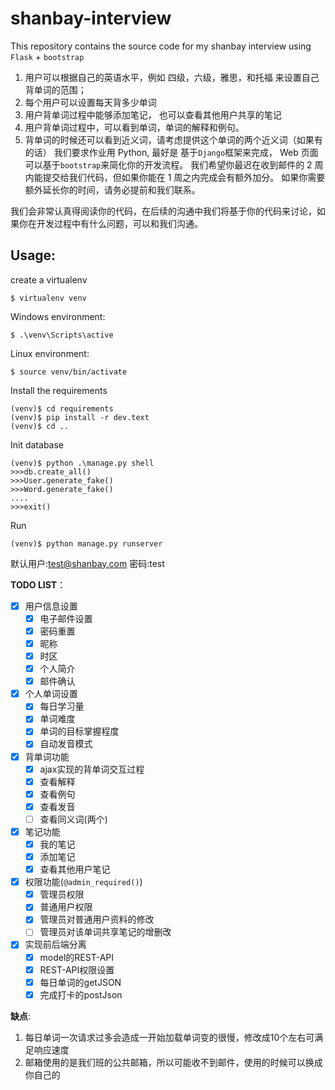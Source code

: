 shanbay-interview
=================

This repository contains the source code for my shanbay interview using `Flask` + `bootstrap`

1. 用户可以根据自己的英语水平，例如 四级，六级，雅思，和托福 来设置自己背单词的范围；
2. 每个用户可以设置每天背多少单词
3. 用户背单词过程中能够添加笔记， 也可以查看其他用户共享的笔记
4. 用户背单词过程中，可以看到单词，单词的解释和例句。
5. 背单词的时候还可以看到近义词，请考虑提供这个单词的两个近义词（如果有的话）
我们要求作业用 Python, 最好是 基于`Django`框架来完成， Web 页面可以基于`bootstrap`来简化你的开发流程。 我们希望你最迟在收到邮件的 2 周内能提交给我们代码，但如果你能在 1 周之内完成会有额外加分。 如果你需要额外延长你的时间，请务必提前和我们联系。

我们会非常认真得阅读你的代码，在后续的沟通中我们将基于你的代码来讨论，如果你在开发过程中有什么问题，可以和我们沟通。

## Usage:
create a virtualenv
```
$ virtualenv venv
```
Windows environment:
```
$ .\venv\Scripts\active
```
Linux environment:
```
$ source venv/bin/activate
```
Install the requirements
```
(venv)$ cd requirements 
(venv)$ pip install -r dev.text
(venv)$ cd ..   
```
Init database
```
(venv)$ python .\manage.py shell
>>>db.create_all()
>>>User.generate_fake()
>>>Word.generate_fake()
....
>>>exit()
```
Run
```
(venv)$ python manage.py runserver
```

默认用户:test@shanbay.com 密码:test

**TODO LIST**：

- [x] 用户信息设置
    - [x] 电子邮件设置
    - [x] 密码重置 
    - [x] 昵称 
    - [x] 时区
    - [x] 个人简介
    - [x] 邮件确认
- [x] 个人单词设置 
    - [x] 每日学习量
    - [x] 单词难度
    - [x] 单词的目标掌握程度
    - [x] 自动发音模式
- [x] 背单词功能
    - [x] ajax实现的背单词交互过程
    - [x] 查看解释
    - [x] 查看例句
    - [x] 查看发音
    - [ ] 查看同义词(两个)
- [x] 笔记功能
    - [x] 我的笔记
    - [x] 添加笔记
    - [x] 查看其他用户笔记
- [x] 权限功能(`@admin_required()`)
    - [x] 管理员权限
    - [x] 普通用户权限
    - [x] 管理员对普通用户资料的修改
    - [ ] 管理员对该单词共享笔记的增删改
- [x] 实现前后端分离
    - [x] model的REST-API
    - [x] REST-API权限设置
    - [x] 每日单词的getJSON
    - [x] 完成打卡的postJson
    
**缺点**:
1. 每日单词一次请求过多会造成一开始加载单词变的很慢，修改成10个左右可满足响应速度
2. 邮箱使用的是我们班的公共邮箱，所以可能收不到邮件，使用的时候可以换成你自己的